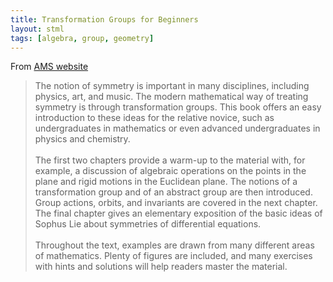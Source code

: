 ```yaml
---
title: Transformation Groups for Beginners
layout: stml
tags: [algebra, group, geometry]
---
```


From [AMS website](https://bookstore.ams.org/stml-25/)


> The notion of symmetry is important in many disciplines, including physics, art, and music. The modern mathematical way of treating symmetry is through transformation groups. This book offers an easy introduction to these ideas for the relative novice, such as undergraduates in mathematics or even advanced undergraduates in physics and chemistry.
<br><br>
The first two chapters provide a warm-up to the material with, for example, a discussion of algebraic operations on the points in the plane and rigid motions in the Euclidean plane. The notions of a transformation group and of an abstract group are then introduced. Group actions, orbits, and invariants are covered in the next chapter. The final chapter gives an elementary exposition of the basic ideas of Sophus Lie about symmetries of differential equations.
<br><br>
Throughout the text, examples are drawn from many different areas of mathematics. Plenty of figures are included, and many exercises with hints and solutions will help readers master the material.

